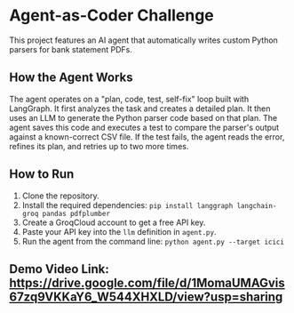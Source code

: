 # Agent-as-Coder Challenge

This project features an AI agent that automatically writes custom Python parsers for bank statement PDFs.

## How the Agent Works

The agent operates on a "plan, code, test, self-fix" loop built with LangGraph. It first analyzes the task and creates a detailed plan. It then uses an LLM to generate the Python parser code based on that plan. The agent saves this code and executes a test to compare the parser's output against a known-correct CSV file. If the test fails, the agent reads the error, refines its plan, and retries up to two more times.

## How to Run

1.  Clone the repository.
2.  Install the required dependencies:
    `pip install langgraph langchain-groq pandas pdfplumber`
3.  Create a GroqCloud account to get a free API key.
4.  Paste your API key into the `llm` definition in `agent.py`.
5.  Run the agent from the command line:
    `python agent.py --target icici`
## Demo Video Link: https://drive.google.com/file/d/1MomaUMAGvis67zq9VKKaY6_W544XHXLD/view?usp=sharing
